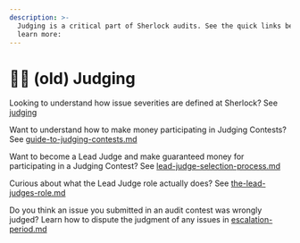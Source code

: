 ```yaml
---
description: >-
  Judging is a critical part of Sherlock audits. See the quick links below to
  learn more:
---
```


# 🧑‍⚖️ (old) Judging

Looking to understand how issue severities are defined at Sherlock? See [judging](../real-time-judging/judging/ "mention")

Want to understand how to make money participating in Judging Contests? See [guide-to-judging-contests.md](guide-to-judging-contests.md "mention")

Want to become a Lead Judge and make guaranteed money for participating in a Judging Contest? See [lead-judge-selection-process.md](lead-judge-selection-process.md "mention")

Curious about what the Lead Judge role actually does? See [the-lead-judges-role.md](the-lead-judges-role.md "mention")

Do you think an issue you submitted in an audit contest was wrongly judged? Learn how to dispute the judgment of any issues in [escalation-period.md](escalation-period.md "mention")
